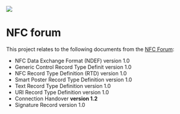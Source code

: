 [![](https://raw.githubusercontent.com/skjolber/nfc-eclipse-plugin/wiki/images/NFC_Forum_N-Mark_single-color.jpg)](http://http://www.nfc-forum.org)

# NFC forum #
This project relates to the following documents from the [NFC Forum](http://www.nfc-forum.org):

  * NFC Data Exchange Format (NDEF) version 1.0
  * Generic Control Record Type Definit version 1.0
  * NFC Record Type Definition (RTD) version 1.0
  * Smart Poster Record Type Definition version 1.0
  * Text Record Type Definition version 1.0
  * URI Record Type Definition version 1.0
  * Connection Handover <b>version 1.2</b>
  * Signature Record version 1.0